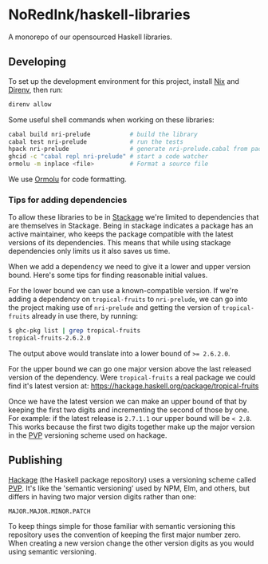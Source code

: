 # NoRedInk/haskell-libraries

A monorepo of our opensourced Haskell libraries.

## Developing

To set up the development environment for this project, install [Nix][nix] and [Direnv][direnv], then run:

```sh
direnv allow
```

Some useful shell commands when working on these libraries:

```sh
cabal build nri-prelude           # build the library
cabal test nri-prelude            # run the tests
hpack nri-prelude                 # generate nri-prelude.cabal from package.yaml
ghcid -c "cabal repl nri-prelude" # start a code watcher
ormolu -m inplace <file>          # Format a source file
```

We use [Ormolu][ormolu] for code formatting.

### Tips for adding dependencies

To allow these libraries to be in [Stackage][stackage] we're limited to dependencies that are themselves in Stackage. Being in stackage indicates a package has an active maintainer, who keeps the package compatible with the latest versions of its dependencies. This means that while using stackage dependencies only limits us it also saves us time.

When we add a dependency we need to give it a lower and upper version bound. Here's some tips for finding reasonable initial values.

For the lower bound we can use a known-compatible version. If we're adding a dependency on `tropical-fruits` to `nri-prelude`, we can go into the project making use of `nri-prelude` and getting the version of `tropical-fruits` already in use there, by running:

```sh
$ ghc-pkg list | grep tropical-fruits
tropical-fruits-2.6.2.0
```

The output above would translate into a lower bound of `>= 2.6.2.0`.

For the upper bound we can go one major version above the last released version of the dependency. Were `tropical-fruits` a real package we could find it's latest version at: https://hackage.haskell.org/package/tropical-fruits

Once we have the latest version we can make an upper bound of that by keeping the first two digits and incrementing the second of those by one. For example: if the latest release is `2.7.1.1` our upper bound will be `< 2.8`. This works because the first two digits together make up the major version in the [PVP][pvp] versioning scheme used on hackage.

## Publishing

[Hackage][hackage] (the Haskell package repository) uses a versioning scheme called [PVP][pvp]. It's like the 'semantic versioning' used by NPM, Elm, and others, but differs in having two major version digits rather than one:

    MAJOR.MAJOR.MINOR.PATCH

To keep things simple for those familiar with semantic versioning this repository uses the convention of keeping the first major number zero. When creating a new version change the other version digits as you would using semantic versioning.

[nix]: https://nixos.org/
[direnv]: https://direnv.net/
[hackage]: https://hackage.haskell.org/
[pvp]: https://pvp.haskell.org/faq/
[stackage]: https://www.stackage.org/
[ormolu]: https://github.com/tweag/ormolu
